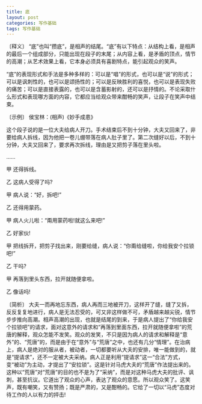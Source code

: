 ```yaml
---
title: 底
layout: post
categories: 写作基础
tags: 写作基础
---
```


〔释义〕 “底”也叫“攒底”，是相声的结尾。“底”有以下特点：从结构上看，是相声的最后一个组成部分，只能出现在段子的末尾；从内容上看，是矛盾的顶点，情节的高潮；从艺术效果上看，它本身必须具有喜剧特点，能引起观众的笑声。

“底”的表现形式和手法是多种多样的：可以是“唱”的形式，也可以是“说”的形式；可以是讽刺性的，也可以是颂扬性的；可以是反映胜利的喜悦，也可以是表现失败的痛苦；可以是直接表露的，也可以是含蓄影射的，还可以是抒情的。不论采取什么形式和表现哪方面的内容，它都应当给观众带来酣畅的笑声，让段子在笑声中结束。

〔示例〕 侯宝林：(相声)《妙手成患》

这个段子说的是一位大夫给病人开刀。手术结束后不到十分钟，大夫又回来了，非要给病人拆线，因为他把一卷儿绷带落在病人肚子里了。第二次缝好以后，不到十分钟，大夫又回来了，要求再次拆线，理由是又把剪子落在里头啦。

……

甲 还得拆线。

乙 这病人受得了吗?

甲 病人说：“好，拆吧!”

乙 还得用蒙药。

甲 病人火儿啦：“甭用蒙药啦!就这么来吧!”

乙 好家伙!

甲 把线拆开，把剪子找出来，刚要给缝，病人说：“你甭给缝啦，你给我安个拉锁吧!”

乙 干吗?

甲 再落到里头东西，拉开就随便拿啦。

乙 像话吗!

〔简析〕 大夫一而再地忘东西，病人再而三地被开刀，这样开了缝，缝了又拆，反反复复地进行，病人是无法忍受的，可又非这样做不可，矛盾越来越尖锐，情节步步推向高潮。相声高潮的出现，也就是结尾的到来，于是病人提出了“你给我安个拉锁吧”的请求，面对这意外的请求和“再落到里面东西，拉开就随便拿啦”的荒唐的解释，观众怎能不发笑。观众的发笑，不只是因为病人的请求和解释是“意外”的、“荒唐”的，而是由于在“意外”与“荒唐”之中，也还有几分“情理”。在治病上，病人是绝对的服从者，被动者，一切都要听从大夫的安排，唯一能做到的，就是“提请求”，还不一定被大夫采纳。病人正是利用“提请求”这一“合法”方式，变“被动”为主动，才提出了“安拉锁”。这是针对马虎大夫的“荒唐”作法提出来的。这种以“荒唐”对“荒唐”的目的也不是为了“采纳”，而是对这种马虎大夫的批评、讽刺，甚至抗议。它道出了观众的心声，表达了观众的意愿。所以观众笑了。这笑声，既有嘲笑，又有赞扬；既是严肃的，又是酣畅的。它给了一切以“马虎”态度对待工作的人以有力的抨击! 